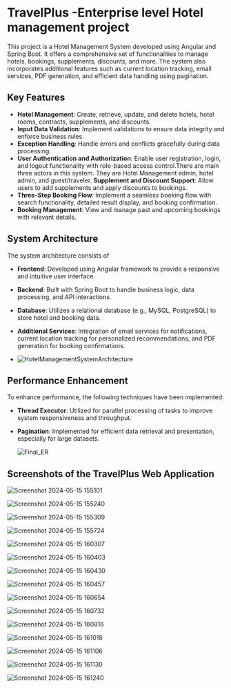 # TravelPlus -Enterprise level Hotel management project

This project is a Hotel Management System developed using Angular and Spring Boot. It offers a comprehensive set of functionalities to manage hotels, bookings, supplements, discounts, and more. The system also incorporates additional features such as current location tracking, email services, PDF generation, and efficient data handling using pagination.

## Key Features

- **Hotel Management**: Create, retrieve, update, and delete hotels, hotel rooms, contracts, supplements, and discounts.
- **Input Data Validation**: Implement validations to ensure data integrity and enforce business rules.
- **Exception Handling**: Handle errors and conflicts gracefully during data processing.
- **User Authentication and Authorization**: Enable user registration, login, and logout functionality with role-based access control.There are main three actors in this system. They are Hotel Management admin, hotel admin, and guest/traveler. **Supplement and Discount Support**: Allow users to add supplements and apply discounts to bookings.
- **Three-Step Booking Flow**: Implement a seamless booking flow with search functionality, detailed result display, and booking confirmation.
- **Booking Management**: View and manage past and upcoming bookings with relevant details.

## System Architecture

The system architecture consists of

- **Frontend**: Developed using Angular framework to provide a responsive and intuitive user interface.
- **Backend**: Built with Spring Boot to handle business logic, data processing, and API interactions.
- **Database**: Utilizes a relational database (e.g., MySQL, PostgreSQL) to store hotel and booking data.
- **Additional Services**: Integration of email services for notifications, current location tracking for personalized recommendations, and PDF generation for booking confirmations.

- ![HotelManagementSystemArchitecture](https://github.com/chamithZ/TravellPlus/assets/89042294/b1efb092-f46f-47fb-8131-fcbc307ad875)


## Performance Enhancement

To enhance performance, the following techniques have been implemented:

- **Thread Executor**: Utilized for parallel processing of tasks to improve system responsiveness and throughput.
- **Pagination**: Implemented for efficient data retrieval and presentation, especially for large datasets.

  ![Final_ER](https://github.com/chamithZ/TravellPlus/assets/89042294/a1b86581-e499-4c19-b06b-bd1ecb1ab8bf)


## Screenshots of the TravelPlus Web Application

![Screenshot 2024-05-15 155101](https://github.com/chamithZ/TravellPlus/assets/89042294/1202bbed-396b-4a16-8af5-c48f2d062958)

![Screenshot 2024-05-15 155240](https://github.com/chamithZ/TravellPlus/assets/89042294/753fd3c0-ac9f-4f12-a9e4-01a151912ddc)

![Screenshot 2024-05-15 155309](https://github.com/chamithZ/TravellPlus/assets/89042294/b06dce93-b21d-4131-a6e3-b7a42905fadb)

![Screenshot 2024-05-15 155724](https://github.com/chamithZ/TravellPlus/assets/89042294/4bb3fa0f-f3cf-45f7-ad96-0be1c44d17c6)

![Screenshot 2024-05-15 160307](https://github.com/chamithZ/TravellPlus/assets/89042294/6e9c1a74-007f-4dc1-818f-9b7e5b53600a)

![Screenshot 2024-05-15 160403](https://github.com/chamithZ/TravellPlus/assets/89042294/32120bf0-1912-415d-a1c6-76da847d5cea)

![Screenshot 2024-05-15 160430](https://github.com/chamithZ/TravellPlus/assets/89042294/95d2f8d4-d28c-4b24-8406-223a512ffb46)

![Screenshot 2024-05-15 160457](https://github.com/chamithZ/TravellPlus/assets/89042294/29909c9e-3137-4b09-af1d-df865ef2ae49)

![Screenshot 2024-05-15 160654](https://github.com/chamithZ/TravellPlus/assets/89042294/2df36fde-e725-429f-ad64-47308c9124f4)

![Screenshot 2024-05-15 160732](https://github.com/chamithZ/TravellPlus/assets/89042294/2f632d02-122d-4c58-bf9a-cc75fb90b867)

![Screenshot 2024-05-15 160816](https://github.com/chamithZ/TravellPlus/assets/89042294/4dd48996-6c72-43ed-b8ae-28191715bb57)

![Screenshot 2024-05-15 161018](https://github.com/chamithZ/TravellPlus/assets/89042294/051b5ec2-a480-4ccf-87fc-880efbd55d51)

![Screenshot 2024-05-15 161106](https://github.com/chamithZ/TravellPlus/assets/89042294/a744cd91-2f04-4acc-b2e9-e57361a58ba4)

![Screenshot 2024-05-15 161130](https://github.com/chamithZ/TravellPlus/assets/89042294/7cf2ec4d-34ad-4e72-828a-c98859ae9da5)

![Screenshot 2024-05-15 161240](https://github.com/chamithZ/TravellPlus/assets/89042294/2de04386-1dae-46cc-ad9e-fb7f914a09cd)




